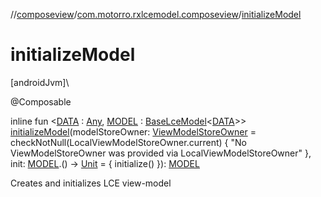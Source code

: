 //[composeview](../../index.md)/[com.motorro.rxlcemodel.composeview](index.md)/[initializeModel](initialize-model.md)

# initializeModel

[androidJvm]\

@Composable

inline fun &lt;[DATA](initialize-model.md) : [Any](https://kotlinlang.org/api/latest/jvm/stdlib/kotlin/-any/index.html), [MODEL](initialize-model.md) : [BaseLceModel](../../../viewmodel/viewmodel/com.motorro.rxlcemodel.viewmodel/-base-lce-model/index.md)&lt;[DATA](initialize-model.md)&gt;&gt; [initializeModel](initialize-model.md)(modelStoreOwner: [ViewModelStoreOwner](https://developer.android.com/reference/kotlin/androidx/lifecycle/ViewModelStoreOwner.html) = checkNotNull(LocalViewModelStoreOwner.current) {
        "No ViewModelStoreOwner was provided via LocalViewModelStoreOwner"
    }, init: [MODEL](initialize-model.md).() -&gt; [Unit](https://kotlinlang.org/api/latest/jvm/stdlib/kotlin/-unit/index.html) = { initialize() }): [MODEL](initialize-model.md)

Creates and initializes LCE view-model
